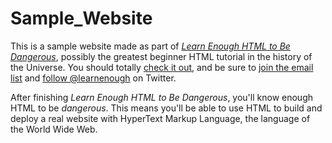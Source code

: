 # Sample_Website

This is a sample website made as part of [*Learn Enough HTML to Be
Dangerous*](https://www.learnenough.com/html_tutorial), possibly the greatest
beginner HTML tutorial in the history of the Universe. You should totally [
check it out](https://www.learnenough.com/html-tutorial), and be sure to [join
the email list](https://www.learnenough.com/#email_list) and
[follow @learnenough](http://twitter.com/learnenough) on Twitter.

After finishing *Learn Enough HTML to Be Dangerous*, you'll know enough HTML
to be *dangerous*. This means you'll be able to use HTML to build and deploy a real website with HyperText Markup Language, the language of the World Wide Web.
